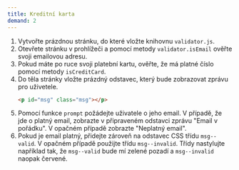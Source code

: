 ```yaml
---
title: Kreditní karta
demand: 2
---
```


1. Vytvořte prázdnou stránku, do které vložte knihovnu `validator.js`. 
1. Otevřete stránku v prohlížeči a pomocí metody `validator.isEmail` ověřte svoji emailovou adresu. 
1. Pokud máte po ruce svoji platební kartu, ověřte, že má platné číslo pomocí metody `isCreditCard`.
1. Do těla stránky vložte prázdný odstavec, který bude zobrazovat zprávu pro uživetele.
   ```html
   <p id="msg" class="msg"></p>
   ```
1. Pomocí funkce `prompt` požádejte uživatele o jeho email. V případě, že jde o platný email, zobrazte v připraveném odstavci zprávu "Email v pořádku". V opačném případě zobrazte "Neplatný email".
1. Pokud je email platný, přidejte zároveň na odstavec CSS třídu `msg--valid`. V opačném případě použijte třídu `msg--invalid`. Třídy nastylujte například tak, že `msg--valid` bude mí zelené pozadí a `msg--invalid` naopak červené.
